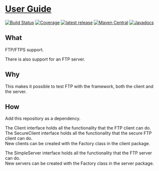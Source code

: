 # [User Guide](https://henryssondaniel.github.io/teacup.github.io/)
[![Build Status](https://travis-ci.com/HenryssonDaniel/teacup-java-protocol-ftp.svg?branch=master)](https://travis-ci.com/HenryssonDaniel/teacup-java-protocol-ftp)
[![Coverage](https://sonarcloud.io/api/project_badges/measure?project=HenryssonDaniel_teacup-java-protocol-ftp&metric=coverage)](https://sonarcloud.io/dashboard?id=HenryssonDaniel_teacup-java-protocol-ftp)
[![latest release](https://img.shields.io/badge/release%20notes-1.0.0-yellow.svg)](https://github.com/HenryssonDaniel/teacup-java-protocol-ftp/blob/master/doc/release-notes/official.md)
[![Maven Central](https://img.shields.io/maven-central/v/io.github.henryssondaniel.teacup.protocol/ftp.svg)](http://search.maven.org/#search%7Cgav%7C1%7Cg%3A%22io.github.henryssondaniel.teacup.protocol%22%20AND%20a%3A%22ftp%22)
[![Javadocs](https://www.javadoc.io/badge/io.github.henryssondaniel.teacup.protocol/ftp.svg)](https://www.javadoc.io/doc/io.github.henryssondaniel.teacup.protocol/ftp)
## What ##
FTP/FTPS support.  

There is also support for an FTP server.
## Why ##
This makes it possible to test FTP with the framework, both the client and the server.
## How ##
Add this repository as a dependency.  

The Client interface holds all the functionality that the FTP client can do.  
The SecureClient interface holds all the functionality that the secure FTP client can do.  
New clients can be created with the Factory class in the client package.

The SimpleServer interface holds all the functionality that the FTP server can do.  
New servers can be created with the Factory class in the server package.